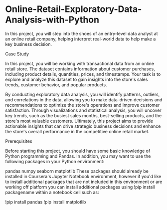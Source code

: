 # Online-Retail-Exploratory-Data-Analysis-with-Python
In this project, you will step into the shoes of an entry-level data analyst at an online retail company, helping interpret real-world data to help make a key business decision.

Case Study

In this project, you will be working with transactional data from an online retail store. The dataset contains information about customer purchases, including product details, quantities, prices, and timestamps. Your task is to explore and analyze this dataset to gain insights into the store's sales trends, customer behavior, and popular products.

By conducting exploratory data analysis, you will identify patterns, outliers, and correlations in the data, allowing you to make data-driven decisions and recommendations to optimize the store's operations and improve customer satisfaction. Through visualizations and statistical analysis, you will uncover key trends, such as the busiest sales months, best-selling products, and the store's most valuable customers. Ultimately, this project aims to provide actionable insights that can drive strategic business decisions and enhance the store's overall performance in the competitive online retail market.

Prerequisites

Before starting this project, you should have some basic knowledge of Python programming and Pandas. In addition, you may want to use the following packages in your Python environment:

pandas
numpy
seaborn
matplotlib
These packages should already be installed in Coursera's Jupyter Notebook environment, however if you'd like to install additional packages that are not included in this environment or are working off platform you can install additional packages using !pip install packagename within a notebook cell such as:

!pip install pandas
!pip install matplotlib
